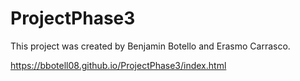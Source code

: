 # ProjectPhase3
This project was created by Benjamin Botello and Erasmo Carrasco.

https://bbotell08.github.io/ProjectPhase3/index.html

